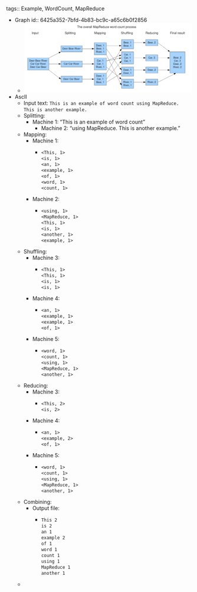 tags:: Example, WordCount, MapReduce

- Graph
  id:: 6425a352-7bfd-4b83-bc9c-a65c6b0f2856
	- ![image.png](../assets/image_1680188932991_0.png)
- AscII
	- Input text: `This is an example of word count using MapReduce. This is another example.`
	- Splitting:
		- Machine 1: “This is an example of word count”
			- Machine 2: “using MapReduce. This is another example.”
	- Mapping:
		- Machine 1:
			- ```
			  <This, 1>
			  <is, 1>
			  <an, 1>
			  <example, 1>
			  <of, 1>
			  <word, 1>
			  <count, 1>
			  ```
		- Machine 2:
			- ```
			  <using, 1>
			  <MapReduce, 1>
			  <This, 1>
			  <is, 1>
			  <another, 1>
			  <example, 1>
			  ```
	- Shuffling:
		- Machine 3:
			- ```
			  <This, 1>
			  <This, 1>
			  <is, 1>
			  <is, 1>
			  ```
		- Machine 4:
			- ```
			  <an, 1>
			  <example, 1>
			  <example, 1>
			  <of, 1>
			  ```
		- Machine 5:
			- ```
			  <word, 1>
			  <count, 1>
			  <using, 1>
			  <MapReduce, 1>
			  <another, 1>
			  ```
	- Reducing:
		- Machine 3:
			- ```
			  <This, 2>
			  <is, 2>
			  ```
		- Machine 4:
			- ```
			  <an, 1>
			  <example, 2>
			  <of, 1>
			  ```
		- Machine 5:
			- ```
			  <word, 1>
			  <count, 1>
			  <using, 1>
			  <MapReduce, 1>
			  <another, 1>
			  ```
	- Combining:
		- Output file:
			- ```
			  This 2 
			  is 2
			  an 1
			  example 2
			  of 1
			  word 1
			  count 1
			  using 1
			  MapReduce 1
			  another 1
			  ```
	-